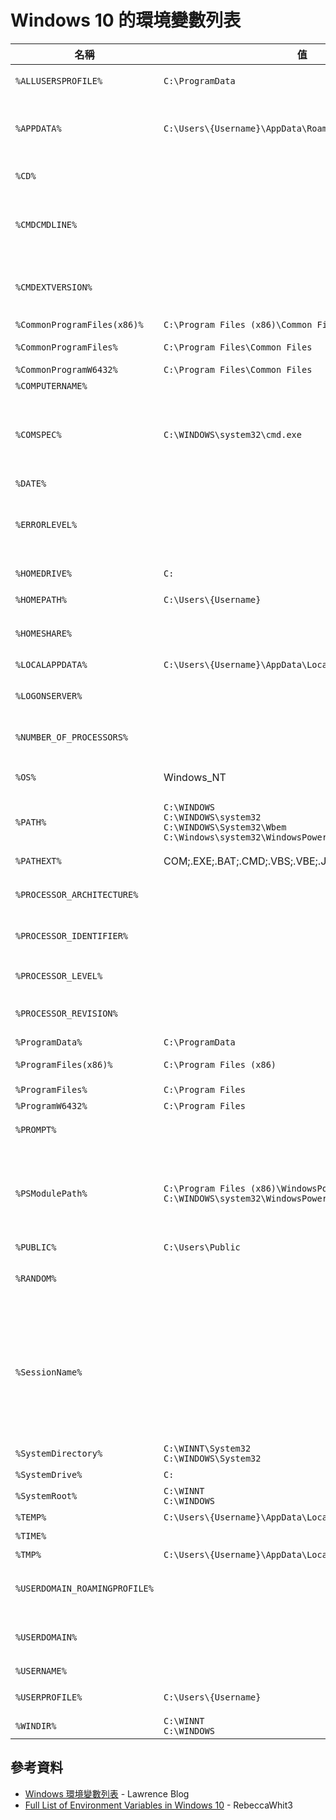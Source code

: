 # Windows 10 的環境變數列表


| 名稱                          | 值                                                           | 備註                                                         |
| ----------------------------- | ------------------------------------------------------------ | ------------------------------------------------------------ |
| `%ALLUSERSPROFILE%`           | `C:\ProgramData`                                             | All Users 設定檔的資料夾位置                                 |
| `%APPDATA%`                   | `C:\Users\{Username}\AppData\Roaming`                        | 目前使用者的 Application Data 資料夾位置                     |
| `%CD%`                        |                                                              | 目前的工作資料夾                                             |
| `%CMDCMDLINE%`                |                                                              | 處理目前命令提示字元視窗命令的 cmd.exe 的完整路徑            |
| `%CMDEXTVERSION%`             |                                                              | 目前 Command Processor Extensions 的版本                     |
| `%CommonProgramFiles(x86)%`   | `C:\Program Files (x86)\Common Files`                        |                                                              |
| `%CommonProgramFiles%`        | `C:\Program Files\Common Files`                              | **Common Files** 資料夾的路徑                                |
| `%CommonProgramW6432%`        | `C:\Program Files\Common Files`                              |                                                              |
| `%COMPUTERNAME%`              |                                                              | 電腦名稱                                                     |
| `%COMSPEC%`                   | `C:\WINDOWS\system32\cmd.exe`                                | 命令提示字元視窗的解譯程式路徑，通常與`%CMDCMDLINE%`相同     |
| `%DATE%`                      |                                                              | 目前的系統日期                                               |
| `%ERRORLEVEL%`                |                                                              | 最近執行過的命令的錯誤碼；非零的值表示發生過的錯誤碼         |
| `%HOMEDRIVE%`                 | `C:`                                                         | 使用者目錄的磁碟機                                           |
| `%HOMEPATH%`                  | `C:\Users\{Username}`                                        | 使用者家目錄                                                 |
| `%HOMESHARE%`                 |                                                              | 目前使用者共用資料夾的網路路徑                               |
| `%LOCALAPPDATA%`              | `C:\Users\{Username}\AppData\Local`                          |                                                              |
| `%LOGONSERVER%`               |                                                              | 目前使用者所登入的網路控制器名稱                             |
| `%NUMBER_OF_PROCESSORS%`      |                                                              | 電腦的處理器數量                                             |
| `%OS%`                        | Windows_NT                                                   | 作業系統名稱，其值固定為 Windows_NT                          |
| `%PATH%`                      | `C:\WINDOWS`<br>`C:\WINDOWS\system32`<br>`C:\WINDOWS\System32\Wbem`<br>`C:\Windows\system32\WindowsPowerShell\v1.0` | 執行檔的搜尋路徑                                             |
| `%PATHEXT%`                   | COM;.EXE;.BAT;.CMD;.VBS;.VBE;.JS;.JSE;.WSF;.WSH;.MSC         | 作業系統視為執行檔的副檔名                                   |
| `%PROCESSOR_ARCHITECTURE%`    |                                                              | 處理器的架構名稱，例如 x86                                   |
| `%PROCESSOR_IDENTIFIER%`      |                                                              | 說明處理器的文字（不一定會有此環境變數）                     |
| `%PROCESSOR_LEVEL%`           |                                                              | 處理器的 model number                                        |
| `%PROCESSOR_REVISION%`        |                                                              | 處理器的 revision number                                     |
| `%ProgramData%`               | `C:\ProgramData`                                             |                                                              |
| `%ProgramFiles(x86)%`         | `C:\Program Files (x86)`                                     | 應用程式目錄 (x86)                                           |
| `%ProgramFiles%`              | `C:\Program Files`                                           | 應用程式目錄                                                 |
| `%ProgramW6432%`              | `C:\Program Files`                                           |                                                              |
| `%PROMPT%`                    |                                                              | 目前解譯程式的命令提示字串                                   |
| `%PSModulePath%`              | `C:\Program Files (x86)\WindowsPowerShell\Modules`<br>`C:\WINDOWS\system32\WindowsPowerShell\v1.0\Modules` | 用於定義 **PowerShell 模組的搜尋路徑**，即 PowerShell 會從這些路徑中載入模組。 |
| `%PUBLIC%`                    | `C:\Users\Public`                                            |                                                              |
| `%RANDOM%`                    |                                                              | 顯示 0 到 32767 之間的十進位整數亂數                         |
| `%SessionName%`               |                                                              | 直接登入機器時，回傳「Console」。 當用戶端透過終端伺服器會話連線時，是連線名稱、後面的磅符號 {#} 和會話號碼的組合。 |
| `%SystemDirectory%`           | `C:\WINNT\System32`<br>`C:\WINDOWS\System32`                 | 系統目錄                                                     |
| `%SystemDrive%`               | `C:`                                                         | 系統磁碟機                                                   |
| `%SystemRoot%`                | `C:\WINNT`<br>`C:\WINDOWS`                                   | 系統根目錄                                                   |
| `%TEMP%`                      | `C:\Users\{Username}\AppData\Local\Temp`                     | 暫存檔目錄                                                   |
| `%TIME%`                      |                                                              | 目前的系統時間                                               |
| `%TMP%`                       | `C:\Users\{Username}\AppData\Local\Temp`                     | 暫存檔目錄                                                   |
| `%USERDOMAIN_ROAMINGPROFILE%` |                                                              | 指向使用者漫遊設定檔的路徑或相關的網域資訊                   |
| `%USERDOMAIN%`                |                                                              | 包含使用者帳號的網域名稱，或者電腦名稱                       |
| `%USERNAME%`                  |                                                              | 使用者帳號名稱                                               |
| `%USERPROFILE%`               | `C:\Users\{Username}`                                        | 目前使用者的設定檔路徑                                       |
| `%WINDIR%`                    | `C:\WINNT`<br>`C:\WINDOWS`                                   | Windows 目錄                                                 |

## 參考資料

- [Windows 環境變數列表](https://lawrencetech.blogspot.com/2008/10/windows_9382.html) - Lawrence Blog
- [Full List of Environment Variables in Windows 10](https://gist.github.com/RebeccaWhit3/5dad8627b8227142e1bea432db3f8824) - RebeccaWhit3
